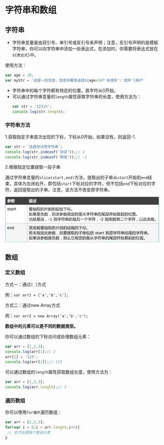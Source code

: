 # 字符串和数组

## 字符串

+ 字符串变量是由双引号、单引号或反引号来声明；注意，反引号声明的是模板字符串，你可以向字符串中添加一些表达式，在添加时。你需要将表达式放在 `${表达式}`中。

使用方法：

```javascript
var age = 10;
var myStr = `这是一些信息，信息将要发送给${age<18?'未成年':'成年'}用户`
```

+ 字符串中的每个字符都有特定的位置，首字符从0开始。
+ 可以通过字符串变量的`length`属性获取字符串的长度，使用方法为：
  ```javascript
  var str = '123jh';
  console.log(str.length);
  ```

### 字符串方法

1.获取指定子串首次出现的下标，下标从0开始，如果没有，则返回-1.

```javascript
var str = '这是测试用字符串';
console.log(str.indexof('测试'));// 2
console.log(str.indexof('啊哈'));// -1
```

2.根据指定位置提取一段子串

通过字符串变量的`slice(start,end)`方法，提取出的子串从`start`开始到`end`结束，具体为左闭右开，即包括`start`下标对应的字符，但不包括`end`下标对应的字符，返回提取出的子串，注意，该方法不改变原字符串。

![1703499418081](image/字符串和数组/1703499418081.png)


## 数组

### 定义数组

方式一：通过`[ ]`方式

例：`var arr1 = ['a','b','c'];`

方式二：通过new Array方式

例：`var arr2 = new Array('a','b','c');`

**数组中的元素可以是不同的数据类型。**

你可以通过数组的下标访问或处理数组元素：

```javascript
var arr = [1,2,3];
console.log(arr[1);// 2
arr[1] = '123';
console.log(arr[1]);// 123
```


可以通过数组的`length`属性获取数组长度，使用方法为：

```javascript
var arr = [1,2,3];
console.log(arr.length);// 3
```


### 遍历数组

你可以使用`for循环`遍历数组：

```javascript
var arr = [1,2,3];
for(var i = 0;i < arr.length;i++){
 // 依次处理每个数组元素
}
```
